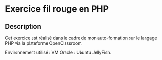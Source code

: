 # Exercice fil rouge en PHP

## Description
Cet exercice est réalisé dans le cadre de mon auto-formation sur le langage PHP via la plateforme OpenClassroom.

Environnement utilisé : VM Oracle : Ubuntu JellyFish.